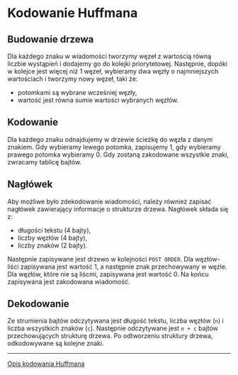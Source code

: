 # Kodowanie Huffmana

## Budowanie drzewa
Dla każdego znaku w wiadomości tworzymy węzeł z wartością równą liczbie wystąpień i dodajemy go do kolejki priorytetowej. Następnie, dopóki w kolejce jest więcej niż 1 węzeł, wybieramy dwa węzły o najmniejszych wartościach i tworzymy nowy węzeł, taki że:
- potomkami są wybrane wcześniej węzły,
- wartość jest równa sumie wartości wybranych węzłów.

## Kodowanie
Dla każdego znaku odnajdujemy w drzewie ścieżkę do węzła z danym znakiem. Gdy wybieramy lewego potomka, zapisujemy 1, gdy wybieramy prawego potomka wybieramy 0. Gdy zostaną zakodowane wszystkie znaki, zwracamy tablicę bajtów.

## Nagłówek
Aby możliwe było zdekodowanie wiadomości, należy również zapisać nagłówek zawierający informacje o strukturze drzewa. Nagłówek składa się z:
- długości tekstu (4 bajty),
- liczby węzłów (4 bajty),
- liczby znaków (2 bajty).

Następnie zapisywane jest drzewo w kolejności `POST ORDER`. Dla węzłów-liści zapisywana jest wartość 1, a następnie znak przechowywany w węźle. Dla węzłów, które nie są liścmi, zapisywana jest wartość 0.
Na końcu zapisywana jest zakodowana wiadomość.

## Dekodowanie
Ze strumienia bajtów odczytywana jest długość tekstu, liczba węzłów (`n`) i liczba wszystkich znaków (`c`). Następnie odczytywane jest `n + c` bajtów przechowujących strukturę drzewa. Po odtworzeniu struktury drzewa, odkodowywane są kolejne znaki.

---
[Opis kodowania Huffmana](https://engineering.purdue.edu/ece264/17au/hw/HW13?alt=huffman)
